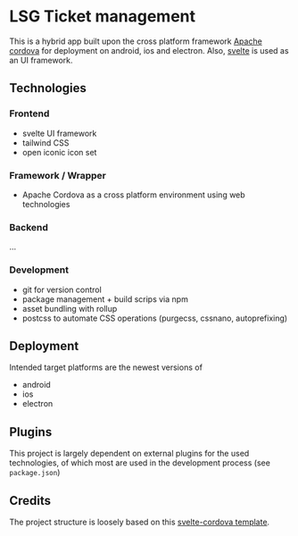 # LSG Ticket management 

This is a hybrid app built upon the cross platform framework [Apache cordova](https://cordova.apache.org/) for deployment on android, ios and electron. 
Also, [svelte](https://svelte.dev/) is used as an UI framework.

## Technologies

### Frontend
+ svelte UI framework
+ tailwind CSS
+ open iconic icon set

### Framework / Wrapper
+ Apache Cordova as a cross platform environment using web technologies

### Backend
...
### Development
+ git for version control
+ package management + build scrips via npm
+ asset bundling with rollup
+ postcss to automate CSS operations (purgecss, cssnano, autoprefixing)

## Deployment
Intended target platforms are the newest versions of
+ android
+ ios
+ electron


## Plugins
This project is largely dependent on external plugins for the used technologies, of which most are used in the development process (see `package.json`)


## Credits

The project structure is loosely based on this [svelte-cordova template](https://github.com/syonip/svelte-cordova-template).
